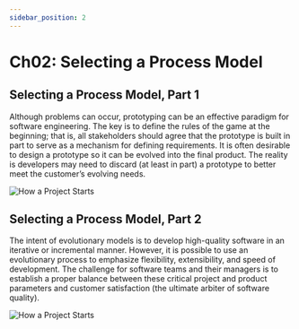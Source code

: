 ```yaml
---
sidebar_position: 2
---
```


# Ch02: Selecting a Process Model


## Selecting a Process Model, Part 1

Although problems can occur, prototyping can be an effective paradigm for software engineering. The key is to define the rules of the game at the beginning; that is, all stakeholders should agree that the prototype is built in part to serve as a mechanism for defining requirements. It is often desirable to design a prototype so it can be evolved into the final product. The reality is developers may need to discard (at least in part) a prototype to better meet the customer’s evolving needs. 

![How a Project Starts](/img/safehome/sh02-1.jpg)


## Selecting a Process Model, Part 2

The intent of evolutionary models is to develop high-quality software in an iterative or incremental manner. However, it is possible to use an evolutionary process to emphasize flexibility, extensibility, and speed of development. The challenge for software teams and their managers is to establish a proper balance between these critical project and product parameters and customer satisfaction (the ultimate arbiter of software quality). 

![How a Project Starts](/img/safehome/sh02-2.jpg)